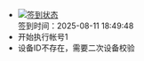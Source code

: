 - [![签到状态](https://github.com/womade/Cloud189-Actions/actions/workflows/main.yml/badge.svg?branch=main)](https://github.com/womade/Cloud189-Actions/actions/workflows/main.yml) <br> 签到时间：2025-08-11 18:49:48
- 开始执行帐号1
- 设备ID不存在，需要二次设备校验
